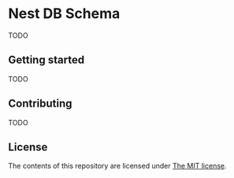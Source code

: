 # Nest DB Schema

TODO

## Getting started

TODO

## Contributing

TODO

## License

The contents of this repository are licensed under [The MIT license](LICENSE).
